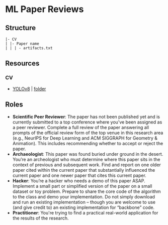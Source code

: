 # ML Paper Reviews

## Structure

```root 
|- CV
| |- Paper name
| | | - artifacts.txt
```


## Resources

### CV

- [YOLOv8](https://arxiv.org/pdf/2408.15857) | [folder](./CV/YOLOv8) 


## Roles

- **Scientific Peer Reviewer**: The paper has not been published yet and is currently submitted to a top conference where you’ve been assigned as a peer reviewer. Complete a full review of the paper answering all prompts of the official review form of the top venue in this research area (e.g., NeurIPS for Deep Learning and ACM SIGGRAPH for Geometry & Animation). This includes recommending whether to accept or reject the paper.
- **Archaeologist**:  This paper was found buried under ground in the desert. You’re an archeologist who must determine where this paper sits in the context of previous and subsequent work. Find and report on one older paper cited within the current paper that substantially influenced the current paper and one newer paper that cites this current paper.
- **Hacker**: You’re a hacker who needs a demo of this paper ASAP. Implement a small part or simplified version of the paper on a small dataset or toy problem. Prepare to share the core code of the algorithm to the class and demo your implementation. Do not simply download and run an existing implementation – though you are welcome to use (and give credit to) an existing implementation for “backbone” code.
- **Practitioner**: You're trying to find a practical real-world application for the results of the research.